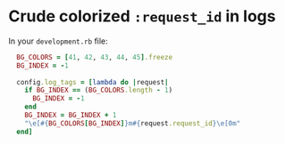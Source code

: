 # Crude colorized `:request_id` in logs 

In your `development.rb` file:

```ruby
  BG_COLORS = [41, 42, 43, 44, 45].freeze
  BG_INDEX = -1
  
  config.log_tags = [lambda do |request|
    if BG_INDEX == (BG_COLORS.length - 1)
      BG_INDEX = -1
    end
    BG_INDEX = BG_INDEX + 1
    "\e[#{BG_COLORS[BG_INDEX]}m#{request.request_id}\e[0m"
  end]
```
